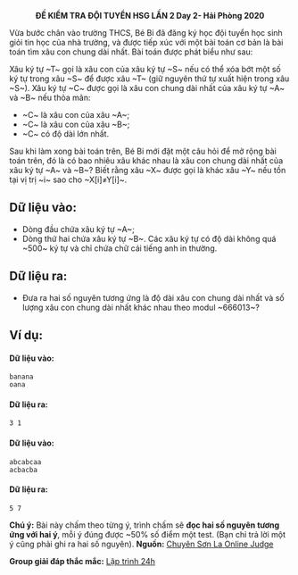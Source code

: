**<center>ĐỀ KIỂM TRA ĐỘI TUYỂN HSG LẦN 2 Day 2- Hải Phòng 2020</center>**

Vừa bước chân vào trường THCS, Bé Bi đã đăng ký học đội tuyển học sinh giỏi tin học của nhà trường, và được tiếp xúc với một bài toán cơ bản là bài toán tìm xâu con chung dài nhất. Bài toán được phát biểu như sau:

Xâu ký tự ~T~ gọi là xâu con của xâu ký tự ~S~ nếu có thể xóa bớt một số ký tự trong xâu ~S~ để được xâu ~T~ (giữ nguyên thứ tự xuất hiện trong xâu ~S~). Xâu ký tự ~C~ được gọi là xâu con chung dài nhất của xâu ký tự ~A~ và ~B~ nếu thỏa mãn:
- ~C~ là xâu con của xâu ~A~;
- ~C~ là xâu con của xâu ~B~;
- ~C~ có độ dài lớn nhất.

Sau khi làm xong bài toán trên, Bé Bi mới đặt một câu hỏi để mở rộng bài toán trên, đó là có bao nhiêu xâu khác nhau là xâu con chung dài nhất của xâu ký tự ~A~ và ~B~? Biết rằng xâu ~X~ được gọi là khác xâu ~Y~ nếu tồn tại vị trị ~i~ sao cho ~X[i]≠Y[i]~.

## Dữ liệu vào:
- Dòng đầu chứa xâu ký tự ~A~;
- Dòng thứ hai chứa xâu ký tự ~B~. Các xâu ký tự có độ dài không quá ~500~ ký tự và chỉ chứa chữ cái tiếng anh in thường.

## Dữ liệu ra:
- Đưa ra hai số nguyên tương ứng là  độ dài xâu con chung dài nhất và số lượng xâu con chung dài nhất khác nhau theo modul ~666013~?

## Ví dụ:
#### Dữ liệu vào:
```
banana
oana
```

#### Dữ liệu ra:
```
3 1
```

#### Dữ liệu vào:
```
abcabcaa
acbacba
```

#### Dữ liệu ra:
```
5 7
```

**Chú ý:** Bài này chấm theo từng ý, trình chấm sẽ **đọc hai số nguyên tương ứng với hai ý**, mỗi ý đúng được ~50\% số điểm một test. (Bạn chỉ trả lời một ý cũng phải ghi ra hai số nguyên).
**Nguồn:** [Chuyên Sơn La Online Judge](http://csloj.ddns.net/)

**Group giải đáp thắc mắc:** [Lập trình 24h](https://www.facebook.com/groups/1386904321519984)
